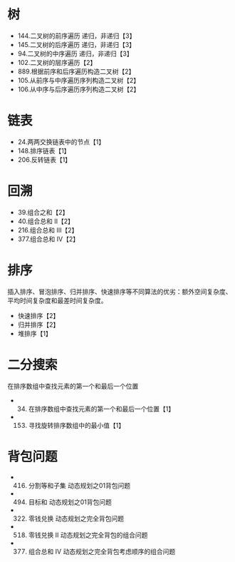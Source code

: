 # 树
* 144.二叉树的前序遍历 递归，非递归【3】
* 145.二叉树的后序遍历 递归，非递归【3】
* 94.二叉树的中序遍历 递归，非递归【3】
* 102.二叉树的层序遍历【2】
* 889.根据前序和后序遍历构造二叉树【2】
* 105.从前序与中序遍历序列构造二叉树【2】
* 106.从中序与后序遍历序列构造二叉树【2】
# 链表
* 24.两两交换链表中的节点【1】
* 148.排序链表【1】
* 206.反转链表【1】
# 回溯
* 39.组合之和【2】
* 40.组合总和 II【2】
* 216.组合总和 III【2】
* 377.组合总和 Ⅳ【2】
# 排序
插入排序、冒泡排序、归并排序、快速排序等不同算法的优劣：额外空间复杂度、平均时间复杂度和最差时间复杂度。
* 快速排序【2】
* 归并排序【2】
* 堆排序【1】
# 二分搜索
在排序数组中查找元素的第一个和最后一个位置  
* 34. 在排序数组中查找元素的第一个和最后一个位置【1】
* 153. 寻找旋转排序数组中的最小值【1】
# 背包问题
* 416. 分割等和子集 动态规划之01背包问题
* 494. 目标和 动态规划之01背包问题
* 322. 零钱兑换 动态规划之完全背包问题
* 518. 零钱兑换 II 动态规划之完全背包的组合问题
* 377. 组合总和 Ⅳ 动态规划之完全背包考虑顺序的组合问题
